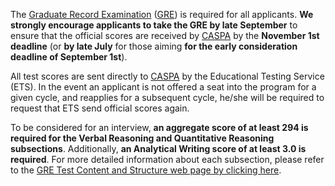 The [Graduate Record Examination][gre] ([GRE][gre]) is required for all applicants. **We strongly encourage applicants to take the GRE by late September** to ensure that the official scores are received by [CASPA][caspa] by the **November 1st deadline** (or **by late July** for those aiming **for the early consideration deadline of September 1st**). 

All test scores are sent directly to [CASPA][caspa] by the Educational Testing Service (ETS). In the event an applicant is not offered a seat into the program for a given cycle, and reapplies for a subsequent cycle, he/she will be required to request that ETS send official scores again. 

To be considered for an interview, **an aggregate score of at least 294 is required for the Verbal Reasoning and Quantitative Reasoning subsections**. Additionally, **an Analytical Writing score of at least 3.0 is required**. For more detailed information about each subsection, please refer to the [GRE Test Content and Structure web page by clicking here][gre-structure]. 

[caspa]: https://portal.caspaonline.org/
[gre]: http://www.ets.org/gre/
[gre-structure]: http://www.ets.org/gre/revised_general/about/content/